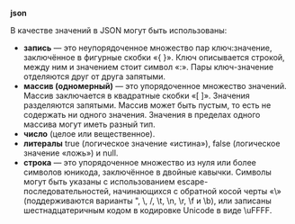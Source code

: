  **json**

В качестве значений в JSON могут быть использованы:

- **запись** — это неупорядоченное множество пар ключ:значение, заключённое в фигурные скобки «{ }». Ключ описывается строкой, между ним и значением стоит символ «:». Пары ключ-значение отделяются друг от друга запятыми.
- **массив (одномерный)** — это упорядоченное множество значений. Массив заключается в квадратные скобки «[ ]». Значения разделяются запятыми. Массив может быть пустым, то есть не содержать ни одного значения. Значения в пределах одного массива могут иметь разный тип.
- **число** (целое или вещественное).
- **литералы** true (логическое значение «истина»), false (логическое значение «ложь») и null.
- **строка** — это упорядоченное множество из нуля или более символов юникода, заключённое в двойные кавычки. Символы могут быть указаны с использованием escape-последовательностей, начинающихся с обратной косой черты «\» (поддерживаются варианты \", \\, \/, \t, \n, \r, \f и \b), или записаны шестнадцатеричным кодом в кодировке Unicode в виде \uFFFF.